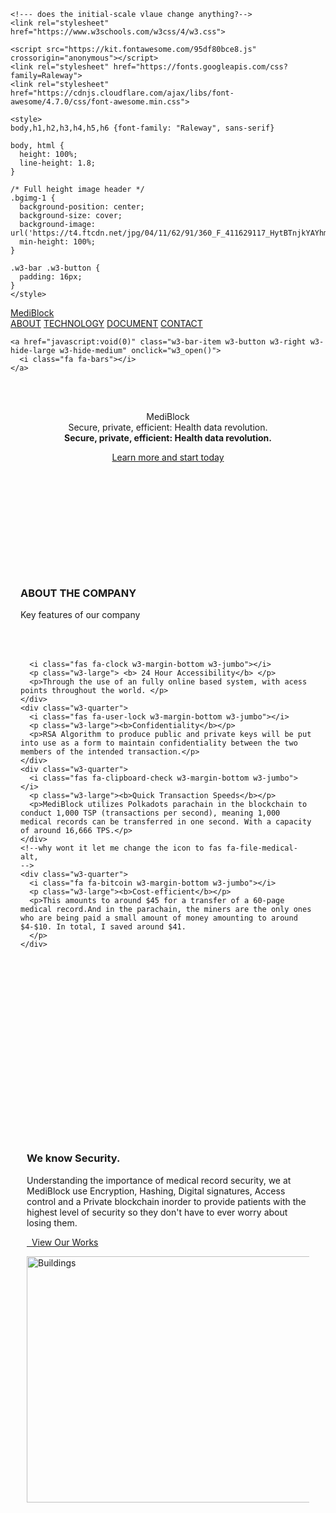 <!DOCTYPE html>
<html>
  <head>
    <title>MediBlock</title>
    <meta charset="UTF-8">
    <meta name="viewport" content="width=device-width, initial-scale=2">


    <!--- does the initial-scale vlaue change anything?-->
    <link rel="stylesheet" href="https://www.w3schools.com/w3css/4/w3.css">
    
    <script src="https://kit.fontawesome.com/95df80bce8.js" crossorigin="anonymous"></script>
    <link rel="stylesheet" href="https://fonts.googleapis.com/css?family=Raleway">
    <link rel="stylesheet" href="https://cdnjs.cloudflare.com/ajax/libs/font-awesome/4.7.0/css/font-awesome.min.css">
    
    <style>
    body,h1,h2,h3,h4,h5,h6 {font-family: "Raleway", sans-serif}

    body, html {
      height: 100%;
      line-height: 1.8;
    }

    /* Full height image header */
    .bgimg-1 {
      background-position: center;
      background-size: cover;
      background-image: url('https://t4.ftcdn.net/jpg/04/11/62/91/360_F_411629117_HytBTnjkYAYhmwl68LqYumWgKAZ3bkTj.jpg');
      min-height: 100%;
    }

    .w3-bar .w3-button {
      padding: 16px;
    }
    </style>
  </head>
<body>
<!-- Navbar (sit on top) -->
<div class="w3-top">
  <div class="w3-bar w3-black w3-card" id="myNavbar">
    <a href="./home.html" class="w3-bar-item w3-button w3-wide">MediBlock</a>
    <!-- Right-sided navbar links -->
    <div class="w3-right w3-hide-small">
      <a href="./doc.html" class="w3-bar-item w3-button">ABOUT</a>
      <a href="./about.html" class="w3-bar-item w3-button"><i class="fa fa-chain"></i> TECHNOLOGY</a>
      <a href="./doc.html" class="w3-bar-item w3-button"><i class="fa fa-usd"></i> DOCUMENT</a>
      <a href="#contact" class="w3-bar-item w3-button"><i class="fa fa-envelope"></i> CONTACT</a>
    </div>
    <!-- H small screens and replace them with a menu icon -->

    <a href="javascript:void(0)" class="w3-bar-item w3-button w3-right w3-hide-large w3-hide-medium" onclick="w3_open()">
      <i class="fa fa-bars"></i>
    </a>
  </div>
</div>


<!-- Header with full-height image -->
<header class="bgimg-1 w3-display-container w3-grayscale-min" id="home">
  <div class="w3-display-left w3-text-white" style="padding:48px">
    <span class="w3-jumbo w3-hide-small">MediBlock</span><br>
    <span class="w3-xxlarge w3-hide-large w3-hide-medium">Secure, private, efficient: Health data revolution.</span><br>
    <span class="w3-large"><b>Secure, private, efficient: Health data revolution.</b></span>
    <p><a href="#about" class="w3-button w3-white w3-padding-large w3-large w3-margin-top w3-opacity w3-hover-opacity-off">Learn more and start today</a></p>
  </div> 
  <div class="w3-display-bottomleft w3-text-grey w3-large" style="padding:24px 48px">
    <i class="fa fa-facebook-official w3-hover-opacity"></i>
    <i class="fa fa-instagram w3-hover-opacity"></i>
    <i class="fa fa-snapchat w3-hover-opacity"></i>
    <i class="fa fa-pinterest-p w3-hover-opacity"></i>
    <i class="fa fa-twitter w3-hover-opacity"></i>
    <i class="fa fa-linkedin w3-hover-opacity"></i>
  </div>
</header>

<!-- About Comp -->
<!--THE i classes are the icons, DO NOT DELETE THEM AND U CAN FIND MORE ICONS ON W3-->
<div class="container w3-black" style="padding: 10px 16px" id="about">
  <h3 class="w3-center"><b>ABOUT THE COMPANY</b></h3>
  <p class="w3-center w3-large">Key features of our company</p>
  <div class="w3-row-padding w3-center" style="margin-top:64px">
    <div class="w3-quarter">
      
      <i class="fas fa-clock w3-margin-bottom w3-jumbo"></i>
      <p class="w3-large"> <b> 24 Hour Accessibility</b> </p>
      <p>Through the use of an fully online based system, with acess points throughout the world. </p>
    </div>
    <div class="w3-quarter">
      <i class="fas fa-user-lock w3-margin-bottom w3-jumbo"></i>
      <p class="w3-large"><b>Confidentiality</b></p>
      <p>RSA Algorithm to produce public and private keys will be put into use as a form to maintain confidentiality between the two members of the intended transaction.</p>
    </div>
    <div class="w3-quarter">
      <i class="fas fa-clipboard-check w3-margin-bottom w3-jumbo"></i>
      <p class="w3-large"><b>Quick Transaction Speeds</b></p>
      <p>MediBlock utilizes Polkadots parachain in the blockchain to conduct 1,000 TSP (transactions per second), meaning 1,000 medical records can be transferred in one second. With a capacity of around 16,666 TPS.</p>
    </div>
    <!--why wont it let me change the icon to fas fa-file-medical-alt, 
    -->
    <div class="w3-quarter">
      <i class="fa fa-bitcoin w3-margin-bottom w3-jumbo"></i>
      <p class="w3-large"><b>Cost-efficient</b></p>
      <p>This amounts to around $45 for a transfer of a 60-page medical record.And in the parachain, the miners are the only ones who are being paid a small amount of money amounting to around $4-$10. In total, I saved around $41.
      </p>
    </div>
  </div>
</div>

<!-- Promo Section - "We know design" -->
<div class="container-black w3-black" style="padding:288px 10px">
  <div class="rowpadding">
    <div class="w3-col m6">
      <h3>We know Security.</h3>
      <p>Understanding the importance of medical record security, we at MediBlock use Encryption, Hashing, Digital signatures, Access control and a Private blockchain inorder to provide patients with the highest level of security so they don't have to ever worry about losing them.</p>
      <p><a href="#work" class="w3-button w3-text-white"><i class="fa fa-th"> </i> View Our Works</a></p>
    </div>
    <div class="w3-col m6 w3-black">
      <img class="w3-image w3-round-large" src="https://www.patriotsoftware.com/wp-content/uploads/2022/01/what-is-blockchain-1.jpg" alt="Buildings" width="700" height="394">
    </div>
  </div>
</div>

</script>

</body>
</html>
